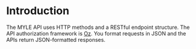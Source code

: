 # Introduction

The MYLE API uses HTTP methods and a RESTful endpoint structure. The API authorization framework is [Oz](https://github.com/hueniverse/oz). You format requests in JSON and the APIs return JSON-formatted responses.